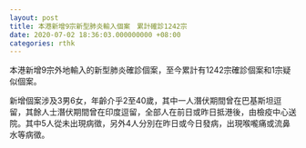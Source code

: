 ```yaml
---
layout: post
title: 本港新增9宗新型肺炎輸入個案　累計確診1242宗
date: 2020-07-02 18:36:03.000000000 +08:00
categories: rthk
---
```


本港新增9宗外地輸入的新型肺炎確診個案，至今累計有1242宗確診個案和1宗疑似個案。

新增個案涉及3男6女，年齡介乎2至40歲，其中一人潛伏期間曾在巴基斯坦逗留，其餘人士潛伏期間曾在印度逗留，全部人在前日或昨日抵港後，由檢疫中心送院。其中5人從未出現病徵，另外4人分別在昨日或今日發病，出現喉嚨痛或流鼻水等病徵。
